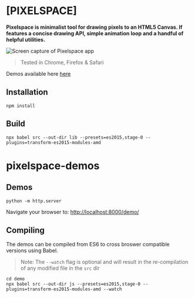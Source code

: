 # [PIXELSPACE]
**Pixelspace is minimalist tool for drawing pixels to an HTML5 Canvas. If features a concise drawing API, simple animation loop and a handful of helpful utilities.**

![Screen capture of Pixelspace app](docs/pixelscan.gif)

> Tested in Chrome, Firefox & Safari

Demos available here [here](https://github.com/jeremyfromearth/pixelspace-demo)

## Installation
```
npm install
```

## Build
```
npx babel src --out-dir lib --presets=es2015,stage-0 --plugins=transform-es2015-modules-amd
```

# pixelspace-demos

## Demos
```
python -m http.server
```
Navigate your browser to: [http://localhost:8000/demo/](http://localhost:8000/pixelspace-demo/)

## Compiling 
The demos can be compiled from ES6 to cross broswer compatible versions using Babel. 
> Note: The `--watch` flag is optional and will result in the re-compilation of any modified file in the `src` dir

```
cd demo
npx babel src --out-dir js --presets=es2015,stage-0 --plugins=transform-es2015-modules-amd --watch
```
